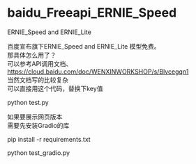# baidu_Freeapi_ERNIE_Speed
ERNIE_Speed and ERNIE_Lite

百度宣布旗下ERNIE_Speed and ERNIE_Lite 模型免费。 \
那具体怎么用了？\
可以参考API调用文档、
https://cloud.baidu.com/doc/WENXINWORKSHOP/s/Blvcegqn1 \
当然文档写的比较复杂\
可以直接用这个代码，替换下key值


python test.py

如果要展示网页版本\
需要先安装Gradio的库

pip install -r requirements.txt

python test_gradio.py





